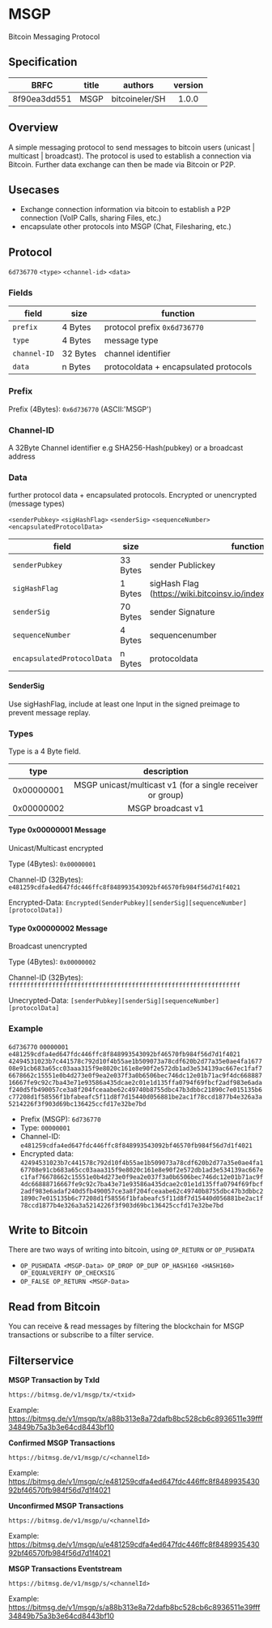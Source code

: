 # MSGP
Bitcoin Messaging Protocol

## Specification
|     BRFC     |    title     | authors         | version |
| :----------: | :----------: | :-------------: | :-----: |
| 8f90ea3dd551 | MSGP         | bitcoineler/SH  |   1.0.0 |

## Overview
A simple messaging protocol to send messages to bitcoin users (unicast | multicast | broadcast).
The protocol is used to establish a connection via Bitcoin. Further data exchange can then be made via Bitcoin or P2P.

## Usecases
* Exchange connection information via bitcoin to establish a P2P connection (VoIP Calls, sharing Files, etc.)
* encapsulate other protocols into MSGP (Chat, Filesharing, etc.)

## Protocol
`6d736770` `<type>` `<channel-id>` `<data>`

### Fields
| field                   | size    | function                                                |
| ----------------------- | -------- | ------------------------------------------------------- |
| `prefix`                  | 4 Bytes   | protocol prefix `0x6d736770`                                       |
| `type`                  | 4 Bytes   | message type                                        |
| `channel-ID`             | 32 Bytes  | channel identifier   |
| `data`               | n Bytes   | protocoldata + encapsulated protocols         |

### Prefix
Prefix (4Bytes): `0x6d736770`  (ASCII:'MSGP')

### Channel-ID
A 32Byte Channel identifier e.g SHA256-Hash(pubkey) or a broadcast address

### Data
further protocol data + encapsulated protocols. Encrypted or unencrypted (message types)

`<senderPubkey>` `<sigHashFlag>` `<senderSig>` `<sequenceNumber>` `<encapsulatedProtocolData>`

| field                   | size    | function                                                |
| ----------------------- | -------- | ------------------------------------------------------- |
| `senderPubkey`               | 33 Bytes   | sender Publickey       |
| `sigHashFlag`               | 1 Bytes   | sigHash Flag (https://wiki.bitcoinsv.io/index.php/SIGHASH_flags)      |
| `senderSig`                  | 70 Bytes   | sender Signature        |
| `sequenceNumber`             | 4 Bytes  | sequencenumber   |
| `encapsulatedProtocolData`   | n Bytes   | protocoldata        |

#### SenderSig
Use sigHashFlag, include at least one Input in the signed preimage to prevent message replay.

### Types
Type is a 4 Byte field.

|     type     |    description     |
| :----------: | :----------------: |
| 0x00000001   | MSGP unicast/multicast v1  (for a single receiver or group)  |
| 0x00000002   | MSGP broadcast v1 |

#### Type 0x00000001 Message
Unicast/Multicast encrypted

Type (4Bytes): `0x00000001`

Channel-ID (32Bytes): `e481259cdfa4ed647fdc446ffc8f848993543092bf46570fb984f56d7d1f4021`

Encrypted-Data: `Encrypted(SenderPubkey][senderSig][sequenceNumber][protocolData])`

#### Type 0x00000002 Message
Broadcast unencrypted

Type (4Bytes): `0x00000002`

Channel-ID (32Bytes): `ffffffffffffffffffffffffffffffffffffffffffffffffffffffffffffffff`

Unecrypted-Data: `[senderPubkey][senderSig][sequenceNumber][protocolData]`

### Example
`6d736770` `00000001` `e481259cdfa4ed647fdc446ffc8f848993543092bf46570fb984f56d7d1f4021` `42494531023b7c441578c792d10f4b55ae1b509073a78cdf620b2d77a35e0ae4fa167708e91cb683a65cc03aaa315f9e8020c161e8e90f2e572db1ad3e534139ac667ec1faf76678662c15551e0b4d273e0f9ea2e037f3a0b6506bec746dc12e01b71ac9f4dc66888716667fe9c92c7ba43e71e93586a435dcae2c01e1d135ffa0794f69fbcf2adf983e6adaf240d5fb490057ce3a8f204fceaabe62c49740b8755dbc47b3dbbc21890c7e015135b6c77208d1f58556f1bfabeafc5f11d8f7d15440d056881be2ac1f78ccd1877b4e326a3a5214226f3f903d69bc136425ccfd17e32be7bd`

* Prefix (MSGP): `6d736770`
* Type: `00000001`
* Channel-ID: `e481259cdfa4ed647fdc446ffc8f848993543092bf46570fb984f56d7d1f4021`
* Encrypted data: `42494531023b7c441578c792d10f4b55ae1b509073a78cdf620b2d77a35e0ae4fa167708e91cb683a65cc03aaa315f9e8020c161e8e90f2e572db1ad3e534139ac667ec1faf76678662c15551e0b4d273e0f9ea2e037f3a0b6506bec746dc12e01b71ac9f4dc66888716667fe9c92c7ba43e71e93586a435dcae2c01e1d135ffa0794f69fbcf2adf983e6adaf240d5fb490057ce3a8f204fceaabe62c49740b8755dbc47b3dbbc21890c7e015135b6c77208d1f58556f1bfabeafc5f11d8f7d15440d056881be2ac1f78ccd1877b4e326a3a5214226f3f903d69bc136425ccfd17e32be7bd`

## Write to Bitcoin
There are two ways of writing into bitcoin, using `OP_RETURN` or `OP_PUSHDATA`
* `OP_PUSHDATA <MSGP-Data> OP_DROP OP_DUP OP_HASH160 <HASH160> OP_EQUALVERIFY OP_CHECKSIG`
* `OP_FALSE OP_RETURN <MSGP-Data>`

## Read from Bitcoin
You can receive & read messages by filtering the blockchain for MSGP transactions or subscribe to a filter service.

## Filterservice
**MSGP Transaction by TxId**

`https://bitmsg.de/v1/msgp/tx/<txid>`

Example: https://bitmsg.de/v1/msgp/tx/a88b313e8a72dafb8bc528cb6c8936511e39fff34849b75a3b3e64cd8443bf10

**Confirmed MSGP Transactions**

`https://bitmsg.de/v1/msgp/c/<channelId>`

Example: https://bitmsg.de/v1/msgp/c/e481259cdfa4ed647fdc446ffc8f848993543092bf46570fb984f56d7d1f4021

**Unconfirmed MSGP Transactions**

`https://bitmsg.de/v1/msgp/u/<channelId>`

Example: https://bitmsg.de/v1/msgp/u/e481259cdfa4ed647fdc446ffc8f848993543092bf46570fb984f56d7d1f4021

**MSGP Transactions Eventstream**

`https://bitmsg.de/v1/msgp/s/<channelId>`

Example: https://bitmsg.de/v1/msgp/s/a88b313e8a72dafb8bc528cb6c8936511e39fff34849b75a3b3e64cd8443bf10
